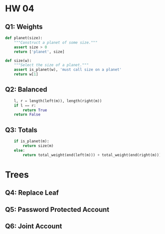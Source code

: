 # HW 04

## Q1: Weights

```python
def planet(size):
    """Construct a planet of some size."""
    assert size > 0
    return ['planet', size]

def size(w):
    """Select the size of a planet."""
    assert is_planet(w), 'must call size on a planet'
    return w[1]
```

## Q2: Balanced

```python
    l, r = length(left(m)), length(right(m))
    if l == r:
        return True
    return False
```

## Q3: Totals

```python
    if is_planet(m):
        return size(m)
    else:
        return total_weight(end(left(m))) + total_weight(end(right(m)))
```

# Trees

## Q4: Replace Leaf



## Q5: Password Protected Account

## Q6: Joint Account

